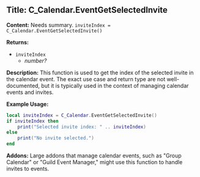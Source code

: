 ## Title: C_Calendar.EventGetSelectedInvite

**Content:**
Needs summary.
`inviteIndex = C_Calendar.EventGetSelectedInvite()`

**Returns:**
- `inviteIndex`
  - *number?*

**Description:**
This function is used to get the index of the selected invite in the calendar event. The exact use case and return type are not well-documented, but it is typically used in the context of managing calendar events and invites.

**Example Usage:**
```lua
local inviteIndex = C_Calendar.EventGetSelectedInvite()
if inviteIndex then
    print("Selected invite index: " .. inviteIndex)
else
    print("No invite selected.")
end
```

**Addons:**
Large addons that manage calendar events, such as "Group Calendar" or "Guild Event Manager," might use this function to handle invites to events.